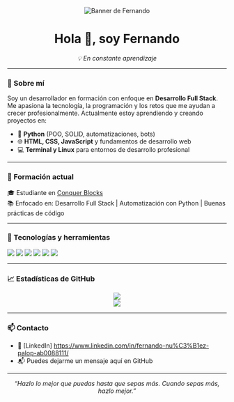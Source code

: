 <p align="center">
  <img src="https://github.com/FernandoFullStack98/FernandoFullStack98/blob/main/banner.png" alt="Banner de Fernando" />
</p>

<h1 align="center">Hola 👋, soy Fernando</h1>

<p align="center"><i>💡 En constante aprendizaje</i></p>

---

### 🚀 Sobre mí

Soy un desarrollador en formación con enfoque en **Desarrollo Full Stack**. Me apasiona la tecnología, la programación y los retos que me ayudan a crecer profesionalmente. Actualmente estoy aprendiendo y creando proyectos en:

- 🐍 **Python** (POO, SOLID, automatizaciones, bots)
- 🌐 **HTML, CSS, JavaScript** y fundamentos de desarrollo web
- 💻 **Terminal y Linux** para entornos de desarrollo profesional

---

### 🧠 Formación actual

🎓 Estudiante en [Conquer Blocks](https://conquerblocks.com/)  
📚 Enfocado en: Desarrollo Full Stack | Automatización con Python | Buenas prácticas de código

---

### 🔧 Tecnologías y herramientas

<p align="left">
  <img src="https://img.shields.io/badge/Python-3670A0?style=for-the-badge&logo=python&logoColor=ffdd54" />
  <img src="https://img.shields.io/badge/HTML5-e34c26?style=for-the-badge&logo=html5&logoColor=white" />
  <img src="https://img.shields.io/badge/CSS3-264de4?style=for-the-badge&logo=css3&logoColor=white" />
  <img src="https://img.shields.io/badge/JavaScript-f7df1e?style=for-the-badge&logo=javascript&logoColor=black" />
  <img src="https://img.shields.io/badge/Linux-000000?style=for-the-badge&logo=linux&logoColor=white" />
  <img src="https://img.shields.io/badge/Terminal-000000?style=for-the-badge&logo=gnubash&logoColor=white" />
</p>

---

### 📈 Estadísticas de GitHub

<p align="center">
  <img src="https://github-readme-stats.vercel.app/api?username=FernandoFullStack98&show_icons=true&theme=tokyonight" />
  <br />
  <img src="https://github-readme-stats.vercel.app/api/top-langs/?username=FernandoFullStack98&layout=compact&theme=tokyonight" />
</p>

---

### 📫 Contacto

- 💼 [LinkedIn]  https://www.linkedin.com/in/fernando-nu%C3%B1ez-palop-ab0088111/
- 📬 Puedes dejarme un mensaje aquí en GitHub

---

<p align="center"><i>“Hazlo lo mejor que puedas hasta que sepas más. Cuando sepas más, hazlo mejor.”</i></p>
